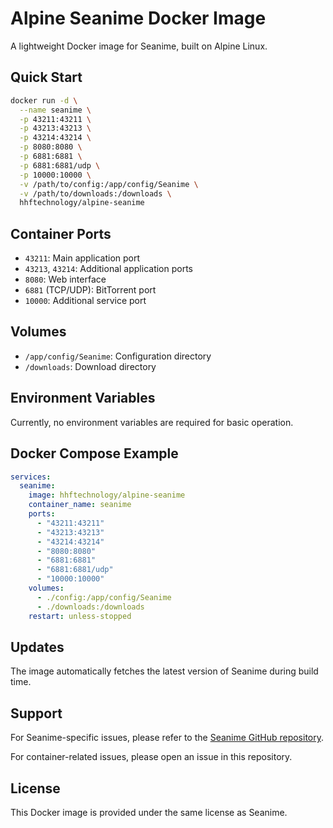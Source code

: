 # Alpine Seanime Docker Image

A lightweight Docker image for Seanime, built on Alpine Linux.

## Quick Start

```bash
docker run -d \
  --name seanime \
  -p 43211:43211 \
  -p 43213:43213 \
  -p 43214:43214 \
  -p 8080:8080 \
  -p 6881:6881 \
  -p 6881:6881/udp \
  -p 10000:10000 \
  -v /path/to/config:/app/config/Seanime \
  -v /path/to/downloads:/downloads \
  hhftechnology/alpine-seanime
```

## Container Ports

- `43211`: Main application port
- `43213`, `43214`: Additional application ports
- `8080`: Web interface
- `6881` (TCP/UDP): BitTorrent port
- `10000`: Additional service port

## Volumes

- `/app/config/Seanime`: Configuration directory
- `/downloads`: Download directory

## Environment Variables

Currently, no environment variables are required for basic operation.

## Docker Compose Example

```yaml
services:
  seanime:
    image: hhftechnology/alpine-seanime
    container_name: seanime
    ports:
      - "43211:43211"
      - "43213:43213"
      - "43214:43214"
      - "8080:8080"
      - "6881:6881"
      - "6881:6881/udp"
      - "10000:10000"
    volumes:
      - ./config:/app/config/Seanime
      - ./downloads:/downloads
    restart: unless-stopped
```

## Updates

The image automatically fetches the latest version of Seanime during build time.

## Support

For Seanime-specific issues, please refer to the [Seanime GitHub repository](https://github.com/5rahim/seanime).

For container-related issues, please open an issue in this repository.

## License

This Docker image is provided under the same license as Seanime.